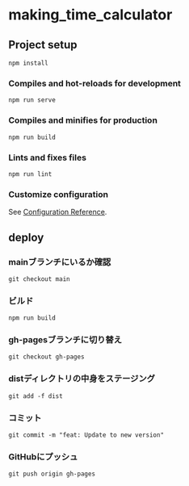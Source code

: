 # making_time_calculator

## Project setup
```
npm install
```

### Compiles and hot-reloads for development
```
npm run serve
```

### Compiles and minifies for production
```
npm run build
```

### Lints and fixes files
```
npm run lint
```

### Customize configuration
See [Configuration Reference](https://cli.vuejs.org/config/).

## deploy
### mainブランチにいるか確認
```
git checkout main
```
### ビルド
```
npm run build
```
### gh-pagesブランチに切り替え
```
git checkout gh-pages
```

### distディレクトリの中身をステージング
```
git add -f dist
```
### コミット
```
git commit -m "feat: Update to new version"
```

### GitHubにプッシュ
```
git push origin gh-pages
```
